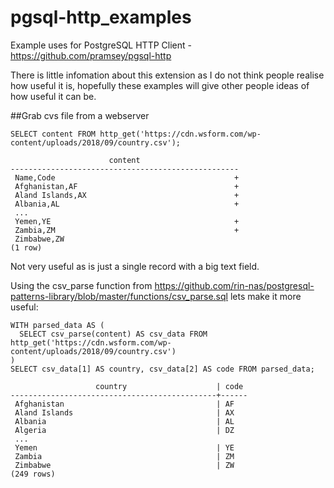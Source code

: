 # pgsql-http_examples
Example uses for PostgreSQL HTTP Client - https://github.com/pramsey/pgsql-http 

There is little infomation about this extension as I do not think people realise how useful it is, hopefully these examples will give other people ideas of how useful it can be.


##Grab cvs file from a webserver

```
SELECT content FROM http_get('https://cdn.wsform.com/wp-content/uploads/2018/09/country.csv');

                      content                      
---------------------------------------------------
 Name,Code                                        +
 Afghanistan,AF                                   +
 Aland Islands,AX                                 +
 Albania,AL                                       +
 ...
 Yemen,YE                                         +
 Zambia,ZM                                        +
 Zimbabwe,ZW
(1 row)
```

Not very useful as is just a single record with a big text field.  

Using the csv_parse function from https://github.com/rin-nas/postgresql-patterns-library/blob/master/functions/csv_parse.sql lets make it more useful:

```
WITH parsed_data AS (
  SELECT csv_parse(content) AS csv_data FROM http_get('https://cdn.wsform.com/wp-content/uploads/2018/09/country.csv')
)
SELECT csv_data[1] AS country, csv_data[2] AS code FROM parsed_data;

                   country                    | code 
----------------------------------------------+------
 Afghanistan                                  | AF
 Aland Islands                                | AX
 Albania                                      | AL
 Algeria                                      | DZ
 ...
 Yemen                                        | YE
 Zambia                                       | ZM
 Zimbabwe                                     | ZW
(249 rows)
```

